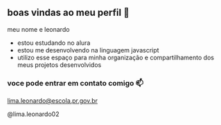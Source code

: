 ## boas vindas ao meu perfil 💙

meu nome e leonardo

- estou estudando no alura
- estou me desenvolvendo na linguagem javascript
- utilizo esse espaço para minha organização e compartilhamento dos meus projetos desenvolvidos

### voce pode entrar em contato comigo 📫

lima.leonardo@escola.pr.gov.br

@lima.leonardo02
